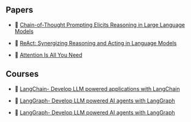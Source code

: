 ## Papers

- 📄 [Chain-of-Thought Prompting Elicits Reasoning in Large Language Models](https://arxiv.org/abs/2201.11903)

- 📄 [ReAct: Synergizing Reasoning and Acting in Language Models](https://arxiv.org/abs/2210.03629)

- 📄 [Attention Is All You Need](https://arxiv.org/abs/1706.03762)


## Courses

- 📄 [LangChain- Develop LLM powered applications with LangChain](https://www.udemy.com/course/langchain/?couponCode=BFCPSALE24)

- 📄 [LangGraph- Develop LLM powered AI agents with LangGraph](https://www.udemy.com/course/langgraph/?couponCode=BFCPSALE24)




- 📄 [LangGraph- Develop LLM powered AI agents with LangGraph](https://www.udemy.com/course/langgraph/?couponCode=BFCPSALE24)
